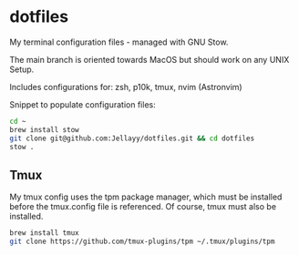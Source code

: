 # dotfiles

My terminal configuration files - managed with GNU Stow.

The main branch is oriented towards MacOS but should work on any UNIX Setup.

Includes configurations for: zsh, p10k, tmux, nvim (Astronvim)

Snippet to populate configuration files:
```bash
cd ~
brew install stow
git clone git@github.com:Jellayy/dotfiles.git && cd dotfiles
stow .
```

## Tmux

My tmux config uses the tpm package manager, which must be installed before the tmux.config file is referenced. Of course, tmux must also be installed.

```bash
brew install tmux
git clone https://github.com/tmux-plugins/tpm ~/.tmux/plugins/tpm
```
